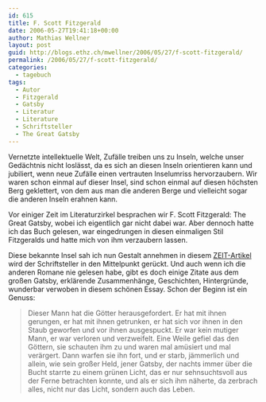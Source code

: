 ```yaml
---
id: 615
title: F. Scott Fitzgerald
date: 2006-05-27T19:41:18+00:00
author: Mathias Wellner
layout: post
guid: http://blogs.ethz.ch/mwellner/2006/05/27/f-scott-fitzgerald/
permalink: /2006/05/27/f-scott-fitzgerald/
categories:
  - tagebuch
tags:
  - Autor
  - Fitzgerald
  - Gatsby
  - Literatur
  - Literature
  - Schriftsteller
  - The Great Gatsby
---
```

Vernetzte intellektuelle Welt, Zufälle treiben uns zu Inseln, welche unser Gedächtnis nicht loslässt, da es sich an diesen Inseln orientieren kann und jubiliert, wenn neue Zufälle einen vertrauten Inselumriss hervorzaubern. Wir waren schon einmal auf dieser Insel, sind schon einmal auf diesen höchsten Berg geklettert, von dem aus man die anderen Berge und vielleicht sogar die anderen Inseln erahnen kann.

Vor einiger Zeit im Literaturzirkel besprachen wir F. Scott Fitzgerald: The Great Gatsby, wobei ich eigentlich gar nicht dabei war. Aber dennoch hatte ich das Buch gelesen, war eingedrungen in diesen einmaligen Stil Fitzgeralds und hatte mich von ihm verzaubern lassen.

Diese bekannte Insel sah ich nun Gestalt annehmen in diesem [ZEIT-Artikel](http://www.zeit.de/2006/22/L-Fitzgerald_xml) wird der Schriftsteller in den Mittelpunkt gerückt. Und auch wenn ich die anderen Romane nie gelesen habe, gibt es doch einige Zitate aus dem großen Gatsby, erklärende Zusammenhänge, Geschichten, Hintergründe, wunderbar verwoben in diesem schönen Essay. Schon der Beginn ist ein Genuss:

> Dieser Mann hat die Götter herausgefordert. Er hat mit ihnen gerungen, er hat mit ihnen getrunken, er hat sich vor ihnen in den Staub geworfen und vor ihnen ausgespuckt. Er war kein mutiger Mann, er war verloren und verzweifelt. Eine Weile gefiel das den Göttern, sie schauten ihm zu und waren mal amüsiert und mal verärgert. Dann warfen sie ihn fort, und er starb, jämmerlich und allein, wie sein großer Held, jener Gatsby, der nachts immer über die Bucht starrte zu einem grünen Licht, das er nur sehnsuchtsvoll aus der Ferne betrachten konnte, und als er sich ihm näherte, da zerbrach alles, nicht nur das Licht, sondern auch das Leben.